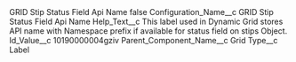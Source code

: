 <?xml version="1.0" encoding="UTF-8"?>
<CustomMetadata xmlns="http://soap.sforce.com/2006/04/metadata" xmlns:xsi="http://www.w3.org/2001/XMLSchema-instance" xmlns:xsd="http://www.w3.org/2001/XMLSchema">
    <label>GRID Stip Status Field Api Name</label>
    <protected>false</protected>
    <values>
        <field>Configuration_Name__c</field>
        <value xsi:type="xsd:string">GRID Stip Status Field Api Name</value>
    </values>
    <values>
        <field>Help_Text__c</field>
        <value xsi:type="xsd:string">This label used in Dynamic Grid stores API name with Namespace prefix if available for status field on stips Object.</value>
    </values>
    <values>
        <field>Id_Value__c</field>
        <value xsi:type="xsd:string">10190000004gziv</value>
    </values>
    <values>
        <field>Parent_Component_Name__c</field>
        <value xsi:type="xsd:string">Grid</value>
    </values>
    <values>
        <field>Type__c</field>
        <value xsi:type="xsd:string">Label</value>
    </values>
</CustomMetadata>

